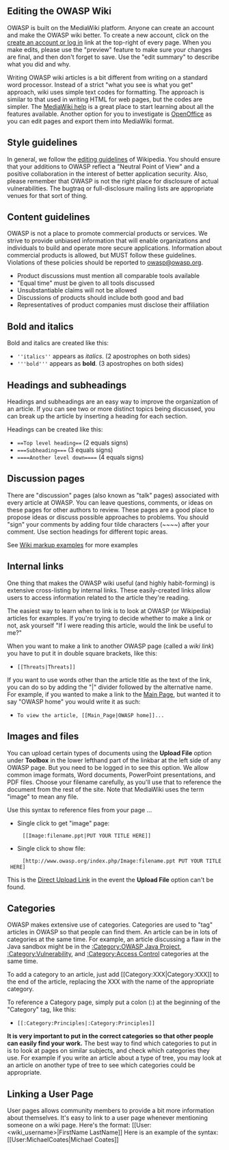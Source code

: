 ## Editing the OWASP Wiki

OWASP is built on the MediaWiki platform. Anyone can create an account
and make the OWASP wiki better. To create a new account, click on the
[create an account or log in](Special:Userlogin "wikilink") link at the
top-right of every page. When you make edits, please use the "preview"
feature to make sure your changes are final, and then don't forget to
save. Use the "edit summary" to describe what you did and why.

Writing OWASP wiki articles is a bit different from writing on a
standard word processor. Instead of a strict "what you see is what you
get" approach, wiki uses simple text codes for formatting. The approach
is similar to that used in writing HTML for web pages, but the codes are
simpler. The [MediaWiki
help](http://meta.wikimedia.org/wiki/Help:Contents) is a great place to
start learning about all the features available. Another option for you
to investigate is [OpenOffice](http://www.openoffice.org) as you can
edit pages and export them into MediaWiki format.

## Style guidelines

In general, we follow the [editing
guidelines](http://en.wikipedia.org/wiki/Wikipedia:Tutorial_%28Keep_in_mind%29)
of Wikipedia. You should ensure that your additions to OWASP reflect a
"Neutral Point of View" and a positive collaboration in the interest of
better application security. Also, please remember that OWASP is not the
right place for disclosure of actual vulnerabilities. The bugtraq or
full-disclosure mailing lists are appropriate venues for that sort of
thing.

## Content guidelines

OWASP is not a place to promote commercial products or services. We
strive to provide unbiased information that will enable organizations
and individuals to build and operate more secure applications.
Information about commercial products is allowed, but MUST follow these
guidelines. Violations of these policies should be reported to
<owasp@owasp.org>.

  - Product discussions must mention all comparable tools available
  - "Equal time" must be given to all tools discussed
  - Unsubstantiable claims will not be allowed
  - Discussions of products should include both good and bad
  - Representatives of product companies must disclose their affiliation

## Bold and italics

Bold and italics are created like this:

  - `''italics''` appears as *italics*. (2 apostrophes on both sides)
  - `'''bold'''` appears as **bold**. (3 apostrophes on both sides)

## Headings and subheadings

Headings and subheadings are an easy way to improve the organization of
an article. If you can see two or more distinct topics being discussed,
you can break up the article by inserting a heading for each section.

Headings can be created like this:

  - `==Top level heading==` (2 equals signs)
  - `===Subheading===` (3 equals signs)
  - `====Another level down====` (4 equals signs)

## Discussion pages

There are "discussion" pages (also known as "talk" pages) associated
with every article at OWASP. You can leave questions, comments, or ideas
on these pages for other authors to review. These pages are a good place
to propose ideas or discuss possible approaches to problems. You should
"sign" your comments by adding four tilde characters (\~\~\~\~) after
your comment. Use section headings for different topic areas.

See [Wiki markup
examples](http://meta.wikimedia.org/wiki/Help:Wiki_markup_examples) for
more examples

## Internal links

One thing that makes the OWASP wiki useful (and highly habit-forming) is
extensive cross-listing by internal links. These easily-created links
allow users to access information related to the article they're
reading.

The easiest way to learn when to link is to look at OWASP (or Wikipedia)
articles for examples. If you're trying to decide whether to make a link
or not, ask yourself "If I were reading this article, would the link be
useful to me?"

When you want to make a link to another OWASP page (called a <em>wiki
link</em>) you have to put it in double square brackets, like this:

  -
    `[[Threats|Threats]]`

If you want to use words other than the article title as the text of the
link, you can do so by adding the "|" divider followed by the
alternative name. For example, if you wanted to make a link to the [Main
Page](Main_Page "wikilink"), but wanted it to say "OWASP home" you would
write it as such:

  -
    `To view the article, [[Main_Page|OWASP home]]...`

## Images and files

You can upload certain types of documents using the **Upload File**
option under **Toolbox** in the lower lefthand part of the linkbar at
the left side of any OWASP page. But you need to be logged in to see
this option. We allow common image formats, Word documents, PowerPoint
presentations, and PDF files. Choose your filename carefully, as you'll
use that to reference the document from the rest of the site. Note that
MediaWiki uses the term "image" to mean any file.

Use this syntax to reference files from your page ...

  - Single click to get "image" page:

`     [[Image:filename.ppt|PUT YOUR TITLE HERE]]`

  - Single click to show file:

`     [http://www.owasp.org/index.php/Image:filename.ppt PUT YOUR TITLE HERE]`

This is the [Direct Upload Link](Special:Upload "wikilink") in the event
the **Upload File** option can't be found.

## Categories

OWASP makes extensive use of categories. Categories are used to "tag"
articles in OWASP so that people can find them. An article can be in
lots of categories at the same time. For example, an article discussing
a flaw in the Java sandbox might be in the [:Category:OWASP Java
Project](:Category:OWASP_Java_Project "wikilink"),
[:Category:Vulnerability](:Category:Vulnerability "wikilink"), and
[:Category:Access Control](:Category:Access_Control "wikilink")
categories at the same time.

To add a category to an article, just add
\[\[Category:XXX|Category:XXX\]\] to the end of the article, replacing
the XXX with the name of the appropriate category.

To reference a Category page, simply put a colon (**:**) at the
beginning of the "Category" tag, like this:

  -
    `[[:Category:Principles|:Category:Principles]]`

**It is very important to put in the correct categories so that other
people can easily find your work.** The best way to find which
categories to put in is to look at pages on similar subjects, and check
which categories they use. For example if you write an article about a
type of tree, you may look at an article on another type of tree to see
which categories could be appropriate.

## Linking a User Page

User pages allows community members to provide a bit more information
about themselves. It's easy to link to a user page whenever mentioning
someone on a wiki page.
Here's the format: \[\[User:\<wiki_username\>|FirstName LastName\]\]
Here is an example of the syntax: \[\[User:MichaelCoates|Michael
Coates\]\]